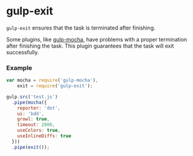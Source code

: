 gulp-exit
=========

`gulp-exit` ensures that the task is terminated after finishing.

Some plugins, like [gulp-mocha](https://github.com/sindresorhus/gulp-mocha), have problems with a proper termination after finishing the task. This plugin guarantees that the task will exit successfully.

### Example

```javascript
var mocha = require('gulp-mocha'),
    exit = require('gulp-exit');

gulp.src('test.js')
  .pipe(mocha({
    reporter: 'dot',
    ui: 'bdd',
    growl: true,
    timeout: 2000,
    useColors: true,
    useInlineDiffs: true
  }))
  .pipe(exit());
```

